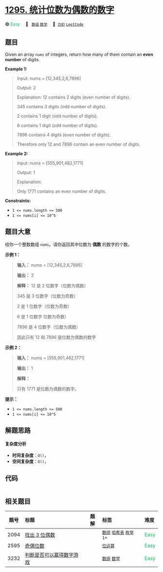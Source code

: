 # [1295. 统计位数为偶数的数字](https://2xiao.github.io/leetcode-js/problem/1295.html)

🟢 <font color=#15bd66>Easy</font>&emsp; 🔖&ensp; [`数组`](/tag/array.md) [`数学`](/tag/math.md)&emsp; 🔗&ensp;[`力扣`](https://leetcode.cn/problems/find-numbers-with-even-number-of-digits) [`LeetCode`](https://leetcode.com/problems/find-numbers-with-even-number-of-digits)

## 题目

Given an array `nums` of integers, return how many of them contain an **even
number** of digits.



**Example 1:**

> Input: nums = [12,345,2,6,7896]
> 
> Output: 2
> 
> Explanation: 12 contains 2 digits (even number of digits). 
> 
> 345 contains 3 digits (odd number of digits). 
> 
> 2 contains 1 digit (odd number of digits). 
> 
> 6 contains 1 digit (odd number of digits). 
> 
> 7896 contains 4 digits (even number of digits). 
> 
> Therefore only 12 and 7896 contain an even number of digits.

**Example 2:**

> Input: nums = [555,901,482,1771]
> 
> Output: 1 
> 
> Explanation:
> 
> Only 1771 contains an even number of digits.

**Constraints:**

  * `1 <= nums.length <= 500`
  * `1 <= nums[i] <= 10^5`


## 题目大意

给你一个整数数组 `nums`，请你返回其中位数为 **偶数**  的数字的个数。



**示例 1：**

> 
> 
> 
> 
> 
> **输入：** nums = [12,345,2,6,7896]
> 
> **输出：** 2
> 
> **解释：** 12 是 2 位数字（位数为偶数） 
> 
> 345 是 3 位数字（位数为奇数）  
> 
> 2 是 1 位数字（位数为奇数） 
> 
> 6 是 1 位数字 位数为奇数） 
> 
> 7896 是 4 位数字（位数为偶数）  
> 
> 因此只有 12 和 7896 是位数为偶数的数字
> 
> 

**示例 2：**

> 
> 
> 
> 
> 
> **输入：** nums = [555,901,482,1771]
> 
> **输出：** 1 
> 
> **解释：**
> 
> 只有 1771 是位数为偶数的数字。
> 
> 



**提示：**

  * `1 <= nums.length <= 500`
  * `1 <= nums[i] <= 10^5`


## 解题思路

#### 复杂度分析

- **时间复杂度**：`O()`，
- **空间复杂度**：`O()`，

## 代码

```javascript

```

## 相关题目

<!-- prettier-ignore -->
| 题号 | 标题 | 题解 | 标签 | 难度 |
| :------: | :------ | :------: | :------ | :------ |
| 2094 | [找出 3 位偶数](https://leetcode.com/problems/finding-3-digit-even-numbers) |  |  [`数组`](/tag/array.md) [`哈希表`](/tag/hash-table.md) [`枚举`](/tag/enumeration.md) `1+` | <font color=#15bd66>Easy</font> |
| 2595 | [奇偶位数](https://leetcode.com/problems/number-of-even-and-odd-bits) |  |  [`位运算`](/tag/bit-manipulation.md) | <font color=#15bd66>Easy</font> |
| 3232 | [判断是否可以赢得数字游戏](https://leetcode.com/problems/find-if-digit-game-can-be-won) |  |  [`数组`](/tag/array.md) [`数学`](/tag/math.md) | <font color=#15bd66>Easy</font> |